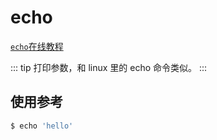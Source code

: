# echo

[`echo`在线教程](https://arthas.aliyun.com/doc/arthas-tutorials.html?language=cn&id=echo)

::: tip
打印参数，和 linux 里的 echo 命令类似。
:::

## 使用参考

```bash
$ echo 'hello'
```
